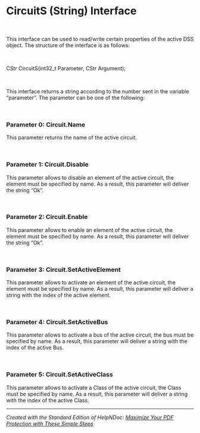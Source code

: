 # CircuitS (String) Interface

&nbsp;

This interface can be used to read/write certain properties of the active DSS object. The structure of the interface is as follows:

&nbsp;

CStr CircuitS(int32\_t Parameter, CStr Argument);

&nbsp;

This interface returns a string according to the number sent in the variable “parameter”. The parameter can be one of the following:

&nbsp;

### Parameter 0: Circuit.Name

This parameter returns the name of the active circuit.

&nbsp;

### Parameter 1: Circuit.Disable

This parameter allows to disable an element of the active circuit, the element must be specified by name. As a result, this parameter will deliver the string “Ok”.

&nbsp;

### Parameter 2: Circuit.Enable

This parameter allows to enable an element of the active circuit, the element must be specified by name. As a result, this parameter will deliver the string “Ok”.

&nbsp;

### Parameter 3: Circuit.SetActiveElement

This parameter allows to activate an element of the active circuit, the element must be specified by name. As a result, this parameter will deliver a string with the index of the active element.

&nbsp;

### Parameter 4: Circuit.SetActiveBus

This parameter allows to activate a bus of the active circuit, the bus must be specified by name. As a result, this parameter will deliver a string with the index of the active Bus.

&nbsp;

### Parameter 5: Circuit.SetActiveClass

This parameter allows to activate a Class of the active circuit, the Class must be specified by name. As a result, this parameter will deliver a string with the index of the active Class.


***
_Created with the Standard Edition of HelpNDoc: [Maximize Your PDF Protection with These Simple Steps](<https://www.helpndoc.com/step-by-step-guides/how-to-generate-an-encrypted-password-protected-pdf-document/>)_
